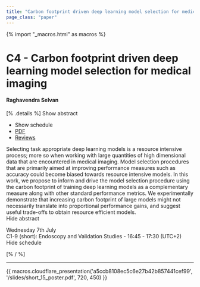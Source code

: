 ```yaml
---
title: "Carbon footprint driven deep learning model selection for medical imaging"
page_class: "paper"
---
```


{% import "_macros.html" as macros %}

# C4 - Carbon footprint driven deep learning model selection for medical imaging

#### Raghavendra Selvan

[% .details %]
<a class="toggle_visibility" data-selector=".abstract" data-level="3">Show abstract</a>
- <a class="toggle_visibility" data-selector=".schedule" data-level="3">Show schedule</a>
- <a href="https://openreview.net/pdf?id=1TPRpNyyj2L">PDF</a>
- <a href="https://openreview.net/forum?id=1TPRpNyyj2L">Reviews</a>

<p>
    <span class="abstract">
        Selecting task appropriate deep learning models is a resource intensive process; more so when working with large quantities of high dimensional data that are encountered in medical imaging. Model selection procedures that are primarily aimed at improving performance measures such as accuracy could become biased towards resource intensive models. In this work, we propose to inform and drive the model selection procedure using the carbon footprint of training deep learning models as a complementary measure along with other standard performance metrics. We experimentally demonstrate that increasing carbon footprint of large models might not necessarily translate into proportional performance gains, and suggest useful trade-offs to obtain resource efficient models.
        <br>
        <span class="actions"><a class="toggle_visibility" data-level="2">Hide abstract</a></span>
    </span>
</p>

<p>
    <span class="schedule">
         Wednesday 7th July<br>C1-9 (short): Endoscopy and Validation Studies - 16:45 - 17:30 (UTC+2)
        <br>
        <span class="actions"><a class="toggle_visibility" data-level="2">Hide schedule</a></span>
    </span>
</p>

[% / %]


---

{{ macros.cloudflare_presentation('a5ccb8108ec5c6e27b42b857441cef99', '/slides/short_15_poster.pdf', 720, 450) }}
